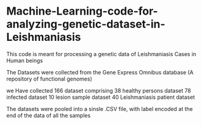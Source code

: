 # Machine-Learning-code-for-analyzing-genetic-dataset-in-Leishmaniasis

This code is meant for processing a genetic data of Leishmaniasis Cases in Human beings

The Datasets were collected from the Gene Express Omnibus database (A repository of functional genomes)

we Have collected 166 dataset comprising
    38 healthy persons dataset
    78 infected dataset
    10 lesion sample dataset
    40 Leishmaniasis patient dataset

The datasets were pooled into a sinsle .CSV file, with label encoded at the end of the data of all the samples
